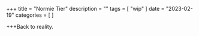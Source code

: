 +++
title = "Normie Tier"
description = ""
tags = [
 "wip"
]
date = "2023-02-19"
categories = [
]

+++Back to reality. 
